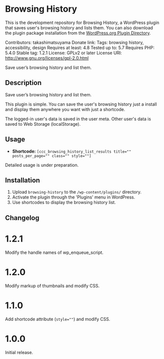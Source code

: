 # Browsing History

This is the development repository for Browsing History, a WordPress plugin that saves user's browsing history and lists them. You can also download the plugin package installation from the [WordPress.org Plugin Directory](https://wordpress.org/plugins/browsing-history/).

Contributors: takashimatsuyama
Donate link:
Tags: browsing history, accessibility, design
Requires at least: 4.8
Tested up to: 5.7
Requires PHP: 5.4.0
Stable tag: 1.2.1
License: GPLv2 or later
License URI: http://www.gnu.org/licenses/gpl-2.0.html

Save user’s browsing history and list them.

##  Description

Save user’s browsing history and list them.

This plugin is simple. You can save the user's browsing history just a install and display them anywhere you want with just a shortcode.

The logged-in user's data is saved in the user meta. Other user's data is saved to Web Storage (localStorage).

##  Usage

* **Shortcode:** `[ccc_browsing_history_list_results title="" posts_per_page="" class="" style=""]`

Detailed usage is under preparation.

##  Installation

1. Upload `browsing-history` to the `/wp-content/plugins/` directory.
2. Activate the plugin through the 'Plugins' menu in WordPress.
3. Use shortcodes to display the browsing history list.

##  Changelog

# 1.2.1
Modify the handle names of wp_enqueue_script.

# 1.2.0
Modify markup of thumbnails and modify CSS.

# 1.1.0
Add shortcode attribute (`style=""`) and modify CSS.

# 1.0.0
Initial release.